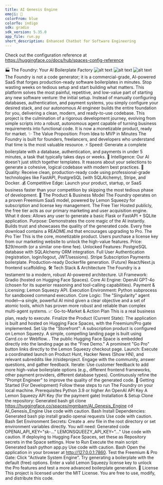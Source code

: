 ```yaml
---
title: AI Genesis Engine
emoji: 🚀
colorFrom: blue
colorTo: indigo
sdk: gradio
sdk_version: 5.35.0
app_file: run.py
short_description: Enhanced Chatbot for Software Engineering
---
```


Check out the configuration reference at https://huggingface.co/docs/hub/spaces-config-reference


🏭 The Foundry: Your AI Boilerplate Factory
![alt text](https://img.shields.io/badge/License-MIT-yellow.svg)
![alt text](https://img.shields.io/badge/status-live-green)
![alt text](https://img.shields.io/badge/Powered%20by-OpenAI%20%26%20Gradio-blue)
The Foundry is not a code generator; it is a commercial-grade, AI-powered SaaS that forges production-ready software boilerplates in minutes. Stop wasting weeks on tedious setup and start building what matters.
This platform solves the most painful, repetitive, and low-value part of starting any new software venture: the initial setup. Instead of manually configuring databases, authentication, and payment systems, you simply configure your desired stack, and our autonomous AI engineer builds the entire foundation for you, delivering a clean, modern, and ready-to-use codebase.
This project is the culmination of a rigorous development journey, evolving from simple scripts into a robust, autonomous agent capable of turning business requirements into functional code. It is now a monetizable product, ready for market.
✨ The Value Proposition: From Idea to MVP in Minutes
The Foundry is built for founders, freelancers, and developers who understand that time is the most valuable resource.
⚡ Speed: Generate a complete boilerplate with a database, authentication, and payments in under 5 minutes, a task that typically takes days or weeks.
🧠 Intelligence: Our AI doesn't just stitch together templates. It reasons about your selections to generate a cohesive, logical codebase with modern best practices.
💎 Quality: Receive clean, production-ready code using professional-grade technologies like FastAPI, PostgreSQL (with SQLAlchemy), Stripe, and Docker.
💰 Competitive Edge: Launch your product, startup, or SaaS business faster than your competition by skipping the most tedious phase of development.
🚀 The Product & Business Model
The Foundry operates on a proven Freemium SaaS model, powered by Lemon Squeezy for subscription and license key management.
The Free Tier
Hosted publicly, the free tier acts as our primary marketing and user acquisition engine.
What it does: Allows any user to generate a basic Flask or FastAPI + SQLite application.
Purpose: Demonstrates the core magic of the AI instantly. Builds trust and showcases the quality of the generated code. Every free download contains a README.md that encourages upgrading to Pro.
The Pro Tier
This is the core, monetizable product. Users purchase a license key from our marketing website to unlock the high-value features.
Price: $29/month (or a similar one-time fee).
Unlocked Features:
PostgreSQL database with SQLAlchemy ORM integration.
Full User Authentication (registration, login/logout, JWT/sessions).
Stripe Subscription Payments boilerplate.
Production-ready Dockerfile generation.
(Future) React/Next.js frontend scaffolding.
🛠️ Tech Stack & Architecture
The Foundry is a testament to a modern, robust AI-powered architecture.
UI Framework: Gradio (hosted on Hugging Face Spaces).
Core AI Engine: OpenAI GPT-4o (chosen for its superior reasoning and tool-calling capabilities).
Payment & Licensing: Lemon Squeezy API.
Execution Environment: Python subprocess for sandboxed command execution.
Core Logic: The "Singularity" agent model—a single, powerful AI mind given a clear objective and a set of atomic tools, which has proven more robust and reliable than complex multi-agent systems.
📈 Go-to-Market & Action Plan
This is a real business plan, ready to execute.
Finalize the Product (Current State): The application is built and hosted on Hugging Face Spaces, with the Freemium/Pro gate implemented.
Set Up the "Storefront":
A subscription product is configured on Lemon Squeezy.
A simple, compelling landing page is built using Carrd.co or Webflow.
.
The public Hugging Face Space is embedded directly into the landing page as the "Free Demo."
A prominent "Go Pro" button links directly to the Lemon Squeezy checkout page.
Launch:
Execute a coordinated launch on Product Hunt, Hacker News (Show HN), and relevant subreddits like /r/sideproject.
Engage with the community, answer questions, and gather feedback.
Iterate:
Use customer feedback to add more high-value boilerplate options (e.g., different frontend frameworks, other payment providers, different database types).
Continuously refine the "Prompt Engineer" to improve the quality of the generated code.
🚀 Getting Started (For Development)
Follow these steps to run The Foundry on your local machine.
Prerequisites
Python 3.9 or higher
An OpenAI API Key
A Lemon Squeezy API Key (for the payment gate)
Installation & Setup
Clone the repository:
Generated bash
git clone https://huggingface.co/spaces/mgmbam/AI_Genesis_Engine
cd AI_Genesis_Engine
Use code with caution.
Bash
Install Dependencies:
Generated bash
pip install gradio openai requests
Use code with caution.
Bash
Set Environment Secrets:
Create a .env file in the root directory or set environment variables directly. You will need:
Generated code
OPENAI_API_KEY="sk-..."
LEMONSQUEEZY_API_KEY="..."
Use code with caution.
If deploying to Hugging Face Spaces, set these as Repository secrets in the Space settings.
How to Run
Execute the main script:
Generated bash
python app.py
Use code with caution.
Bash
Open the application in your browser at http://127.0.0.1:7860.
Test the Freemium & Pro Gate:
Click "Activate System Engine".
Try generating a boilerplate with the default (free) options.
Enter a valid Lemon Squeezy license key to unlock the Pro features and test a more advanced boilerplate generation.
📄 License
This project is licensed under the MIT License. You are free to use, modify, and distribute this code.